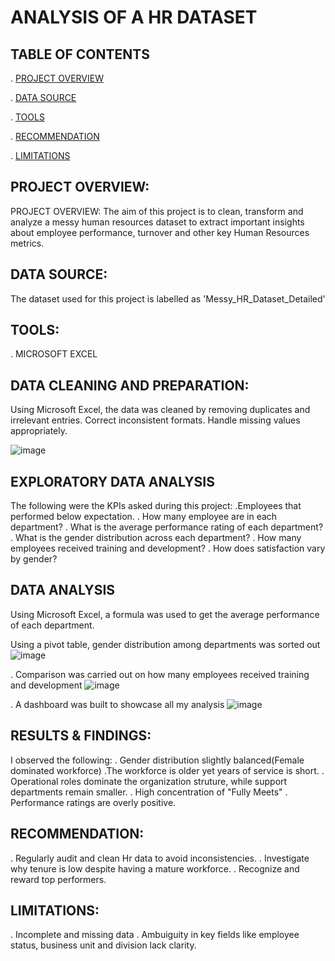 # ANALYSIS OF A HR DATASET

## TABLE OF CONTENTS
. [PROJECT OVERVIEW](#project-overview)

. [DATA SOURCE](#data-source)

. [TOOLS](tools)

. [RECOMMENDATION](#recommendation)

. [LIMITATIONS](#limitations)
## PROJECT OVERVIEW:
PROJECT OVERVIEW:
The aim of this project is to clean, transform and analyze a messy human resources dataset to extract important insights about employee performance, turnover and other key Human Resources metrics.

## DATA SOURCE:
The dataset used for this project is labelled as 'Messy_HR_Dataset_Detailed'

## TOOLS:
. MICROSOFT EXCEL

## DATA CLEANING AND PREPARATION:
Using Microsoft Excel, the data was cleaned by removing duplicates and irrelevant entries. Correct inconsistent formats. Handle missing values appropriately.

![image](https://github.com/user-attachments/assets/0bcd5a82-1f49-409d-b589-bac13a669f97)

## EXPLORATORY DATA ANALYSIS
The following were the KPIs asked during this project:
.Employees that performed below expectation.
. How many employee are in each department?
. What is the average performance rating of each department?
. What is the gender distribution across each department?
. How many employees received training and development?
. How does satisfaction vary by gender?

## DATA ANALYSIS
Using Microsoft Excel, a formula was used to get the average performance of each department.

Using a pivot table, gender distribution among departments was sorted out
![image](https://github.com/user-attachments/assets/4105d49d-d5fa-4cf0-99ae-685fb7cecb34)

. Comparison was carried out on how many employees received training and development
![image](https://github.com/user-attachments/assets/d90b860b-ace9-4495-a5d1-f9199025aca7)


. A dashboard was built to showcase all my analysis
![image](https://github.com/user-attachments/assets/4b0c8e26-9e87-467c-abb2-59627b8fac38)

## RESULTS & FINDINGS:
I observed the following:
. Gender distribution slightly balanced(Female dominated workforce)
.The workforce is older yet years of service is short.
. Operational roles dominate the organization struture, while support departments remain smaller.
. High concentration of "Fully Meets"
. Performance ratings are overly positive.

## RECOMMENDATION:
. Regularly audit and clean Hr data to avoid inconsistencies.
. Investigate why tenure is low despite having a mature workforce.
. Recognize and reward top performers.

## LIMITATIONS:
. Incomplete and missing data
. Ambuiguity in key fields like employee status, business unit and division lack clarity.




